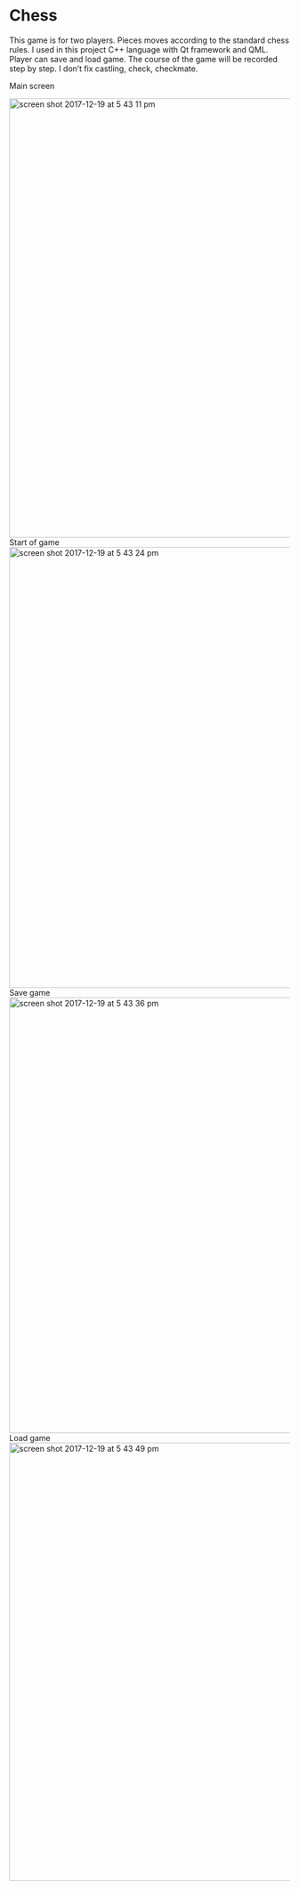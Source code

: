 # Chess


This game is for two players. Pieces moves according to the standard chess rules.
I used in this project C++ language with Qt framework  and QML.
Player can save and load game. The course of the game will be recorded step by step.
I don’t fix castling, check, checkmate.

Main screen


<img width="789" alt="screen shot 2017-12-19 at 5 43 11 pm" src="https://user-images.githubusercontent.com/25658648/34205520-6521b604-e58b-11e7-94e7-c3b9d046395e.png">
Start of game


<img width="792" alt="screen shot 2017-12-19 at 5 43 24 pm" src="https://user-images.githubusercontent.com/25658648/34205608-b5d64e84-e58b-11e7-8572-a13e5fb9b732.png">
Save game


<img width="783" alt="screen shot 2017-12-19 at 5 43 36 pm" src="https://user-images.githubusercontent.com/25658648/34205610-b72d314e-e58b-11e7-9795-c330d9dec432.png">
Load game


<img width="787" alt="screen shot 2017-12-19 at 5 43 49 pm" src="https://user-images.githubusercontent.com/25658648/34205611-b7c93d8c-e58b-11e7-964f-4a4f2d4191ab.png">
